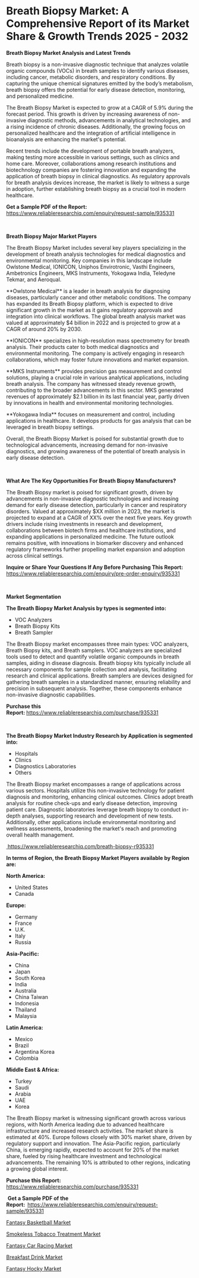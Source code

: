 <p><h1>Breath Biopsy Market: A Comprehensive Report of its Market Share & Growth Trends 2025 - 2032</h1></p><p><strong>Breath Biopsy Market Analysis and Latest Trends</strong></p>
<p><p>Breath biopsy is a non-invasive diagnostic technique that analyzes volatile organic compounds (VOCs) in breath samples to identify various diseases, including cancer, metabolic disorders, and respiratory conditions. By capturing the unique chemical signatures emitted by the body’s metabolism, breath biopsy offers the potential for early disease detection, monitoring, and personalized medicine.</p><p>The Breath Biopsy Market is expected to grow at a CAGR of 5.9% during the forecast period. This growth is driven by increasing awareness of non-invasive diagnostic methods, advancements in analytical technologies, and a rising incidence of chronic diseases. Additionally, the growing focus on personalized healthcare and the integration of artificial intelligence in bioanalysis are enhancing the market's potential. </p><p>Recent trends include the development of portable breath analyzers, making testing more accessible in various settings, such as clinics and home care. Moreover, collaborations among research institutions and biotechnology companies are fostering innovation and expanding the application of breath biopsy in clinical diagnostics. As regulatory approvals for breath analysis devices increase, the market is likely to witness a surge in adoption, further establishing breath biopsy as a crucial tool in modern healthcare.</p></p>
<p><strong>Get a Sample PDF of the Report:&nbsp;</strong> <a href="https://www.reliableresearchiq.com/enquiry/request-sample/935331?utm_campaign=1088&utm_medium=2&utm_source=Github&utm_content=ia&utm_term=07032025&utm_id=breath-biopsy">https://www.reliableresearchiq.com/enquiry/request-sample/935331</a></p>
<p>&nbsp;</p>
<p><strong>Breath Biopsy Major Market Players</strong></p>
<p><p>The Breath Biopsy Market includes several key players specializing in the development of breath analysis technologies for medical diagnostics and environmental monitoring. Key companies in this landscape include Owlstone Medical, IONICON, Uniphos Envirotronic, Vasthi Engineers, Ambetronics Engineers, MKS Instruments, Yokogawa India, Teledyne Tekmar, and Aeroqual.</p><p>**Owlstone Medical** is a leader in breath analysis for diagnosing diseases, particularly cancer and other metabolic conditions. The company has expanded its Breath Biopsy platform, which is expected to drive significant growth in the market as it gains regulatory approvals and integration into clinical workflows. The global breath analysis market was valued at approximately $4 billion in 2022 and is projected to grow at a CAGR of around 20% by 2030.</p><p>**IONICON** specializes in high-resolution mass spectrometry for breath analysis. Their products cater to both medical diagnostics and environmental monitoring. The company is actively engaging in research collaborations, which may foster future innovations and market expansion.</p><p>**MKS Instruments** provides precision gas measurement and control solutions, playing a crucial role in various analytical applications, including breath analysis. The company has witnessed steady revenue growth, contributing to the broader advancements in this sector. MKS generated revenues of approximately $2.1 billion in its last financial year, partly driven by innovations in health and environmental monitoring technologies.</p><p>**Yokogawa India** focuses on measurement and control, including applications in healthcare. It develops products for gas analysis that can be leveraged in breath biopsy settings.</p><p>Overall, the Breath Biopsy Market is poised for substantial growth due to technological advancements, increasing demand for non-invasive diagnostics, and growing awareness of the potential of breath analysis in early disease detection.</p></p>
<p>&nbsp;</p>
<p><strong>What Are The Key Opportunities For Breath Biopsy Manufacturers?</strong></p>
<p><p>The Breath Biopsy market is poised for significant growth, driven by advancements in non-invasive diagnostic technologies and increasing demand for early disease detection, particularly in cancer and respiratory disorders. Valued at approximately $XX million in 2023, the market is projected to expand at a CAGR of XX% over the next five years. Key growth drivers include rising investments in research and development, collaborations between biotech firms and healthcare institutions, and expanding applications in personalized medicine. The future outlook remains positive, with innovations in biomarker discovery and enhanced regulatory frameworks further propelling market expansion and adoption across clinical settings.</p></p>
<p><strong>Inquire or Share Your Questions If Any Before Purchasing This Report:</strong> <a href="https://www.reliableresearchiq.com/enquiry/pre-order-enquiry/935331?utm_campaign=1088&utm_medium=2&utm_source=Github&utm_content=ia&utm_term=07032025&utm_id=breath-biopsy">https://www.reliableresearchiq.com/enquiry/pre-order-enquiry/935331</a></p>
<p>&nbsp;</p>
<p><strong>Market Segmentation</strong></p>
<p><strong>The Breath Biopsy Market Analysis by types is segmented into:</strong></p>
<p><ul><li>VOC Analyzers</li><li>Breath Biopsy Kits</li><li>Breath Sampler</li></ul></p>
<p><p>The Breath Biopsy market encompasses three main types: VOC analyzers, Breath Biopsy kits, and Breath samplers. VOC analyzers are specialized tools used to detect and quantify volatile organic compounds in breath samples, aiding in disease diagnosis. Breath biopsy kits typically include all necessary components for sample collection and analysis, facilitating research and clinical applications. Breath samplers are devices designed for gathering breath samples in a standardized manner, ensuring reliability and precision in subsequent analysis. Together, these components enhance non-invasive diagnostic capabilities.</p></p>
<p><strong>Purchase this Report:&nbsp;</strong><a href="https://www.reliableresearchiq.com/purchase/935331?utm_campaign=1088&utm_medium=2&utm_source=Github&utm_content=ia&utm_term=07032025&utm_id=breath-biopsy">https://www.reliableresearchiq.com/purchase/935331</a></p>
<p>&nbsp;</p>
<p><strong>The Breath Biopsy Market Industry Research by Application is segmented into:</strong></p>
<p><ul><li>Hospitals</li><li>Clinics</li><li>Diagnostics Laboratories</li><li>Others</li></ul></p>
<p><p>The Breath Biopsy market encompasses a range of applications across various sectors. Hospitals utilize this non-invasive technology for patient diagnosis and monitoring, enhancing clinical outcomes. Clinics adopt breath analysis for routine check-ups and early disease detection, improving patient care. Diagnostic laboratories leverage breath biopsy to conduct in-depth analyses, supporting research and development of new tests. Additionally, other applications include environmental monitoring and wellness assessments, broadening the market's reach and promoting overall health management.</p></p>
<p><a href="https://www.reliableresearchiq.com/breath-biopsy-r935331?utm_campaign=1088&utm_medium=2&utm_source=Github&utm_content=ia&utm_term=07032025&utm_id=breath-biopsy">&nbsp;https://www.reliableresearchiq.com/breath-biopsy-r935331</a></p>
<p><strong>In terms of Region, the Breath Biopsy Market Players available by Region are:</strong></p>
<p>
    <p> <strong> North America: </strong>
        <ul>
            <li>United States</li>
            <li>Canada</li>
        </ul>
        </p> 
    <p> <strong> Europe: </strong>
        <ul>
            <li>Germany</li>
            <li>France</li>
            <li>U.K.</li>
            <li>Italy</li>
            <li>Russia</li>
        </ul>
        </p> 
    <p> <strong> Asia-Pacific: </strong>
        <ul>
            <li>China</li>
            <li>Japan</li>
            <li>South Korea</li>
            <li>India</li>
            <li>Australia</li>
            <li>China Taiwan</li>
            <li>Indonesia</li>
            <li>Thailand</li>
            <li>Malaysia</li>
        </ul>
        </p> 
    <p> <strong> Latin America: </strong>
        <ul>
            <li>Mexico</li>
            <li>Brazil</li>
            <li>Argentina Korea</li>
            <li>Colombia</li>
        </ul>
        </p> 
    <p> <strong> Middle East & Africa: </strong>
        <ul>
            <li>Turkey</li>
            <li>Saudi</li>
            <li>Arabia</li>
            <li>UAE</li>
            <li>Korea</li>
        </ul>
    </p>
    </p>
<p><p>The Breath Biopsy market is witnessing significant growth across various regions, with North America leading due to advanced healthcare infrastructure and increased research activities. The market share is estimated at 40%. Europe follows closely with 30% market share, driven by regulatory support and innovation. The Asia-Pacific region, particularly China, is emerging rapidly, expected to account for 20% of the market share, fueled by rising healthcare investment and technological advancements. The remaining 10% is attributed to other regions, indicating a growing global interest.</p></p>
<p><strong>Purchase this Report: </strong><a href="https://www.reliableresearchiq.com/purchase/935331?utm_campaign=1088&utm_medium=2&utm_source=Github&utm_content=ia&utm_term=07032025&utm_id=breath-biopsy">https://www.reliableresearchiq.com/purchase/935331</a></p>
<p>&nbsp;<strong>Get a Sample PDF of the Report:&nbsp;&nbsp;</strong><a href="https://www.reliableresearchiq.com/enquiry/request-sample/935331?utm_campaign=1088&utm_medium=2&utm_source=Github&utm_content=ia&utm_term=07032025&utm_id=breath-biopsy">https://www.reliableresearchiq.com/enquiry/request-sample/935331</a></p>
<p><strong></strong></p>
<p><p><a href="https://github.com/jemmysolin5k/Market-Research-Report-List-1/blob/main/fantasy-basketball-market.md?utm_campaign=1088&utm_medium=2&utm_source=Github&utm_content=ia&utm_term=07032025&utm_id=breath-biopsy">Fantasy Basketball Market</a></p><p><a href="https://github.com/aoutefjovene00/Market-Research-Report-List-1/blob/main/smokeless-tobacco-treatment-market.md?utm_campaign=1088&utm_medium=2&utm_source=Github&utm_content=ia&utm_term=07032025&utm_id=breath-biopsy">Smokeless Tobacco Treatment Market</a></p><p><a href="https://github.com/sokurgleyde/Market-Research-Report-List-1/blob/main/fantasy-car-racing-market.md?utm_campaign=1088&utm_medium=2&utm_source=Github&utm_content=ia&utm_term=07032025&utm_id=breath-biopsy">Fantasy Car Racing Market</a></p><p><a href="https://github.com/chlihakwatsi/Market-Research-Report-List-1/blob/main/breakfast-drink-market.md?utm_campaign=1088&utm_medium=2&utm_source=Github&utm_content=ia&utm_term=07032025&utm_id=breath-biopsy">Breakfast Drink Market</a></p><p><a href="https://github.com/rubiogruis0p/Market-Research-Report-List-1/blob/main/fantasy-hocky-market.md?utm_campaign=1088&utm_medium=2&utm_source=Github&utm_content=ia&utm_term=07032025&utm_id=breath-biopsy">Fantasy Hocky Market</a></p></p>